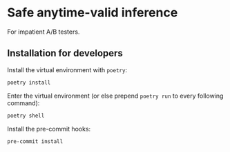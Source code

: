 # Safe anytime-valid inference
For impatient A/B testers.

## Installation for developers
Install the virtual environment with `poetry`:

```bash
poetry install
```

Enter the virtual environment (or else prepend `poetry run` to every following command):
```bash
poetry shell
```

Install the pre-commit hooks:
```bash
pre-commit install
```